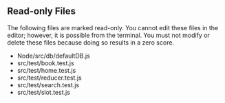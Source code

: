 ## Read-only Files
The following files are marked read-only. You cannot edit these files
in the editor; however, it is possible from the terminal. You must not
modify or delete these files because doing so results in a zero score.

* Node/src/db/defaultDB.js
* src/test/book.test.js
* src/test/home.test.js
* src/test/reducer.test.js
* src/test/search.test.js
* src/test/slot.test.js